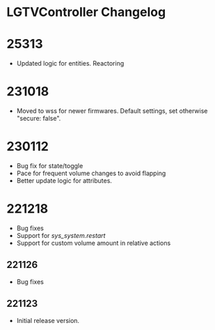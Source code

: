 # LGTVController Changelog

# 25313

* Updated logic for entities. Reactoring

# 231018

* Moved to wss for newer firmwares. Default settings, set otherwise "secure: false".

# 230112

* Bug fix for state/toggle
* Pace for frequent volume changes to avoid flapping
* Better update logic for attributes.

# 221218

* Bug fixes
* Support for *sys_system.restart*
* Support for custom volume amount in relative actions

## 221126

* Bug fixes

## 221123

* Initial release version.